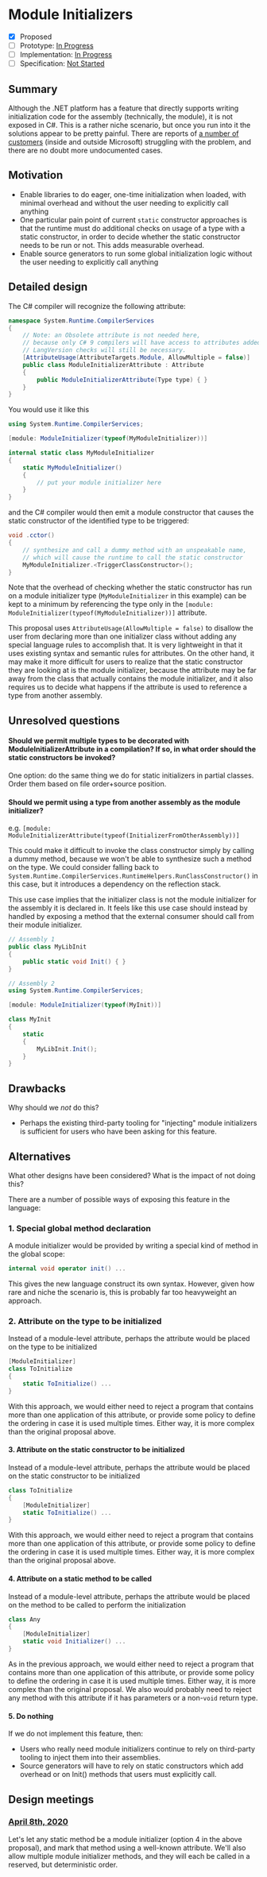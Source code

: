 # Module Initializers

* [x] Proposed
* [ ] Prototype: [In Progress](https://github.com/jnm2/roslyn/tree/module_initializer)
* [ ] Implementation: [In Progress](https://github.com/dotnet/roslyn/tree/features/module-initializers)
* [ ] Specification: [Not Started]()

## Summary
[summary]: #summary

Although the .NET platform has a feature that directly supports writing initialization code for the assembly (technically, the module), it is not exposed in C#.  This is a rather niche scenario, but once you run into it the solutions appear to be pretty painful.  There are reports of [a number of customers](https://www.google.com/search?q=.net+module+constructor+c%23&oq=.net+module+constructor) (inside and outside Microsoft) struggling with the problem, and there are no doubt more undocumented cases.

## Motivation
[motivation]: #motivation

- Enable libraries to do eager, one-time initialization when loaded, with minimal overhead and without the user needing to explicitly call anything
- One particular pain point of current `static` constructor approaches is that the runtime must do additional checks on usage of a type with a static constructor, in order to decide whether the static constructor needs to be run or not. This adds measurable overhead.
- Enable source generators to run some global initialization logic without the user needing to explicitly call anything

## Detailed design
[design]: #detailed-design

The C# compiler will recognize the following attribute:

``` c#
namespace System.Runtime.CompilerServices
{
    // Note: an Obsolete attribute is not needed here,
    // because only C# 9 compilers will have access to attributes added in .NET 5.
    // LangVersion checks will still be necessary.
    [AttributeUsage(AttributeTargets.Module, AllowMultiple = false)]
    public class ModuleInitializerAttribute : Attribute
    {
        public ModuleInitializerAttribute(Type type) { }
    }
}
```

You would use it like this

``` c#
using System.Runtime.CompilerServices;

[module: ModuleInitializer(typeof(MyModuleInitializer))]

internal static class MyModuleInitializer
{
    static MyModuleInitializer()
    {
        // put your module initializer here
    }
}
```

and the C# compiler would then emit a module constructor that causes the static constructor of the identified type to be triggered:

``` c#
void .cctor()
{
    // synthesize and call a dummy method with an unspeakable name,
    // which will cause the runtime to call the static constructor
    MyModuleInitializer.<TriggerClassConstructor>();
}
```

Note that the overhead of checking whether the static constructor has run on a module initializer type (`MyModuleInitializer` in this example) can be kept to a minimum by referencing the type only in the `[module: ModuleInitializer(typeof(MyModuleInitializer))]` attribute.

This proposal uses `AttributeUsage(AllowMultiple = false)` to disallow the user from declaring more than one initializer class without adding any special language rules to accomplish that. It is very lightweight in that it uses existing syntax and semantic rules for attributes. On the other hand, it may make it more difficult for users to realize that the static constructor they are looking at is the module initializer, because the attribute may be far away from the class that actually contains the module initializer, and it also requires us to decide what happens if the attribute is used to reference a type from another assembly.

## Unresolved questions
[unresolved]: #unresolved-questions

#### Should we permit multiple types to be decorated with ModuleInitializerAttribute in a compilation? If so, in what order should the static constructors be invoked?

One option: do the same thing we do for static initializers in partial classes. Order them based on file order+source position.

#### Should we permit using a type from another assembly as the module initializer?

e.g.  `[module: ModuleInitializerAttribute(typeof(InitializerFromOtherAssembly))]`

This could make it difficult to invoke the class constructor simply by calling a dummy method, because we won't be able to synthesize such a method on the type. We could consider falling back to `System.Runtime.CompilerServices.RuntimeHelpers.RunClassConstructor()` in this case, but it introduces a dependency on the reflection stack.

This use case implies that the initializer class is not the module initializer for the assembly it is declared in. It feels like this use case should instead by handled by exposing a method that the external consumer should call from their module initializer.

```cs
// Assembly 1
public class MyLibInit
{
    public static void Init() { }
}

// Assembly 2
using System.Runtime.CompilerServices;

[module: ModuleInitializer(typeof(MyInit))]

class MyInit
{
    static
    {
        MyLibInit.Init();
    }
}
```

## Drawbacks
[drawbacks]: #drawbacks

Why should we *not* do this?

- Perhaps the existing third-party tooling for "injecting" module initializers is sufficient for users who have been asking for this feature.

## Alternatives
[alternatives]: #alternatives

What other designs have been considered? What is the impact of not doing this?

There are a number of possible ways of exposing this feature in the language:

### 1. Special global method declaration

A module initializer would be provided by writing a special kind of method in the global scope:

```csharp
internal void operator init() ...
```

This gives the new language construct its own syntax. However, given how rare and niche the scenario is, this is probably far too heavyweight an approach.

### 2. Attribute on the type to be initialized

Instead of a module-level attribute, perhaps the attribute would be placed on the type to be initialized

```csharp
[ModuleInitializer]
class ToInitialize
{
    static ToInitialize() ...
}
```

With this approach, we would either need to reject a program that contains more than one application of this attribute, or provide some policy to define the ordering in case it is used multiple times. Either way, it is more complex than the original proposal above.

#### 3. Attribute on the static constructor to be initialized

Instead of a module-level attribute, perhaps the attribute would be placed on the static constructor to be initialized

```csharp
class ToInitialize
{
    [ModuleInitializer]
    static ToInitialize() ...
}
```

With this approach, we would either need to reject a program that contains more than one application of this attribute, or provide some policy to define the ordering in case it is used multiple times. Either way, it is more complex than the original proposal above.

#### 4. Attribute on a static method to be called

Instead of a module-level attribute, perhaps the attribute would be placed on the method to be called to perform the initialization

```csharp
class Any
{
    [ModuleInitializer]
    static void Initializer() ...
}
```

As in the previous approach, we would either need to reject a program that contains more than one application of this attribute, or provide some policy to define the ordering in case it is used multiple times. Either way, it is more complex than the original proposal. We also would probably need to reject any method with this attribute if it has parameters or a non-`void` return type.

#### 5. Do nothing
If we do not implement this feature, then:
- Users who really need module initializers continue to rely on third-party tooling to inject them into their assemblies.
- Source generators will have to rely on static constructors which add overhead or on Init() methods that users must explicitly call.

## Design meetings

### [April 8th, 2020](/meetings/2020/LDM-2020-04-08.md#module-initializers)
Let's let any static method be a module initializer (option 4 in the above proposal), and mark that method using a well-known attribute. We'll also allow multiple module initializer methods, and they will each be called in a reserved, but deterministic order.
